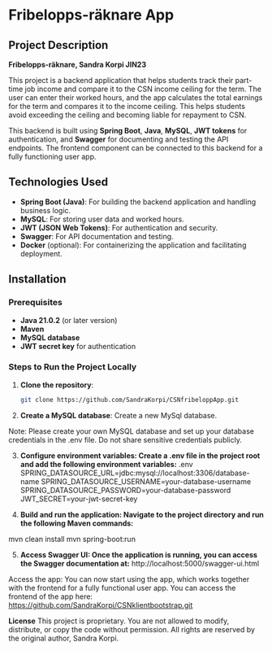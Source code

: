 # Fribelopps-räknare App

## Project Description

**Fribelopps-räknare, Sandra Korpi JIN23**

This project is a backend application that helps students track their part-time job income and compare it to the CSN income ceiling for the term. The user can enter their worked hours, and the app calculates the total earnings for the term and compares it to the income ceiling. This helps students avoid exceeding the ceiling and becoming liable for repayment to CSN.

This backend is built using **Spring Boot**, **Java**, **MySQL**, **JWT tokens** for authentication, and **Swagger** for documenting and testing the API endpoints. The frontend component can be connected to this backend for a fully functioning user app.

## Technologies Used

- **Spring Boot (Java)**: For building the backend application and handling business logic.
- **MySQL**: For storing user data and worked hours.
- **JWT (JSON Web Tokens)**: For authentication and security.
- **Swagger**: For API documentation and testing.
- **Docker** (optional): For containerizing the application and facilitating deployment.

## Installation

### Prerequisites

- **Java 21.0.2** (or later version)
- **Maven**
- **MySQL database**
- **JWT secret key** for authentication

### Steps to Run the Project Locally

1. **Clone the repository**:
   ```bash
   git clone https://github.com/SandraKorpi/CSNfribeloppApp.git
2. **Create a MySQL database**:
Create a new MySql database.

Note: Please create your own MySQL database and set up your database credentials in the .env file. Do not share sensitive credentials publicly.

3. **Configure environment variables: Create a .env file in the project root and add the following environment variables:**
.env
SPRING_DATASOURCE_URL=jdbc:mysql://localhost:3306/database-name
SPRING_DATASOURCE_USERNAME=your-database-username
SPRING_DATASOURCE_PASSWORD=your-database-password
JWT_SECRET=your-jwt-secret-key

4. **Build and run the application: Navigate to the project directory and run the following Maven commands:**

mvn clean install
mvn spring-boot:run

5. **Access Swagger UI: Once the application is running, you can access the Swagger documentation at:**
http://localhost:5000/swagger-ui.html

Access the app: You can now start using the app, which works together with the frontend for a fully functional user app.
You can access the frontend of the app here: https://github.com/SandraKorpi/CSNklientbootstrap.git

**License**
This project is proprietary. You are not allowed to modify, distribute, or copy the code without permission. All rights are reserved by the original author, Sandra Korpi.
